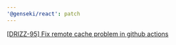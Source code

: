 ```yaml
---
'@genseki/react': patch
---
```


[[DRIZZ-95] Fix remote cache problem in github actions](https://app.plane.so/softnetics/browse/DRIZZ-95/)
